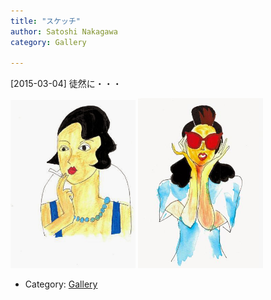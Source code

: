 ```yaml
---
title: "スケッチ"
author: Satoshi Nakagawa
category: Gallery

---
```


[2015-03-04]  徒然に・・・

<a href="/pict/2015-03-01-showa.jpg"><img src="/pict/2015-03-01-showa.jpg" alt="" width="200"/></a>
<a href="/pict/2015-03-04-bijo.jpg"><img src="/pict/2015-03-04-bijo.jpg" alt="" width="200"/></a>

- Category: [Gallery](/categories.html#Gallery)

